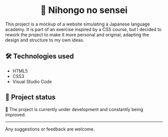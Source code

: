 <h1 align="center">🎌 Nihongo no sensei</h1>

This project is a mockup of a website simulating a Japanese language academy. It is part of an exercise inspired by a CSS course, but I decided to rework the project to make it more personal and original, adapting the design and structure to my own ideas.

## 🛠️ Technologies used
- HTML5
- CSS3
- Visual Studio Code

## 📝 Project status
🚧 The project is currently under development and constantly being improved.

---

Any suggestions or feedback are welcome.
